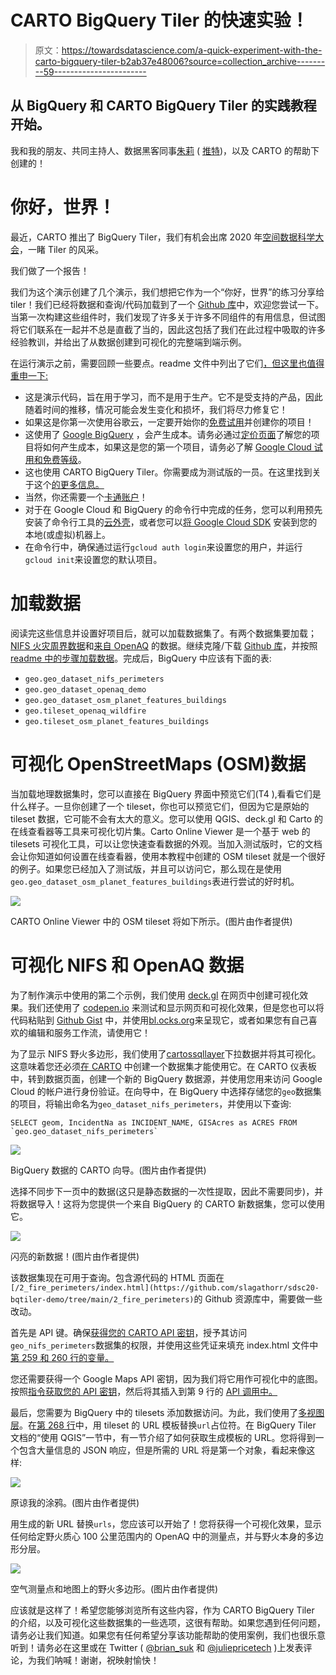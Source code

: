 # CARTO BigQuery Tiler 的快速实验！

> 原文：<https://towardsdatascience.com/a-quick-experiment-with-the-carto-bigquery-tiler-b2ab37e48006?source=collection_archive---------59----------------------->

## 从 BigQuery 和 CARTO BigQuery Tiler 的实践教程开始。

我和我的朋友、共同主持人、数据黑客同事[朱莉](http://medium.com/@juliebprice) ( [推特](https://twitter.com/juliepricetech))，以及 CARTO 的帮助下创建的！

# 你好，世界！

最近，CARTO 推出了 BigQuery Tiler，我们有机会出席 2020 年[空间数据科学大会](https://spatial-data-science-conference.com/)，一睹 Tiler 的风采。

我们做了一个报告！

我们为这个演示创建了几个演示，我们想把它作为一个“你好，世界”的练习分享给 tiler！我们已经将数据和查询/代码加载到了一个 [Github 库](https://github.com/slagathorr/sdsc20-bqtiler-demo)中，欢迎您尝试一下。当第一次构建这些组件时，我们发现了许多关于许多不同组件的有用信息，但试图将它们联系在一起并不总是直截了当的，因此这包括了我们在此过程中吸取的许多经验教训，并给出了从数据创建到可视化的完整端到端示例。

在运行演示之前，需要回顾一些要点。readme 文件中列出了它们[，但这里也值得重申一下:](https://github.com/slagathorr/sdsc20-bqtiler-demo#read-me-first)

*   这是演示代码，旨在用于学习，而不是用于生产。它不是受支持的产品，因此随着时间的推移，情况可能会发生变化和损坏，我们将尽力修复它！
*   如果这是你第一次使用谷歌云，一定要开始你的[免费试用](https://cloud.google.com/free)并创建你的项目！
*   这使用了 [Google BigQuery](https://cloud.google.com/bigquery) ，会产生成本。请务必通过[定价页面](https://cloud.google.com/bigquery/pricing)了解您的项目将如何产生成本，如果这是您的第一个项目，请务必了解 [Google Cloud 试用和免费等级](https://cloud.google.com/free)。
*   这也使用 CARTO BigQuery Tiler。你需要成为测试版的一员。在这里找到关于这个[的更多信息。](https://carto.com/bigquery/beta/)
*   当然，你还需要一个[卡通账户](https://carto.com/signup)！
*   对于在 Google Cloud 和 BigQuery 的命令行中完成的任务，您可以利用预先安装了命令行工具的[云外壳](https://cloud.google.com/shell)，或者您可以[将 Google Cloud SDK](https://cloud.google.com/sdk/docs/install) 安装到您的本地(或虚拟)机器上。
*   在命令行中，确保通过运行`gcloud auth login`来设置您的用户，并运行`gcloud init`来设置您的默认项目。

# 加载数据

阅读完这些信息并设置好项目后，就可以加载数据集了。有两个数据集要加载； [NIFS 火灾周界数据](https://data-nifc.opendata.arcgis.com/)和[来自 OpenAQ](https://openaq.org/) 的数据。继续克隆/下载 [Github 库](https://github.com/slagathorr/sdsc20-bqtiler-demo)，并按照[readme 中的步骤加载数据](https://github.com/slagathorr/sdsc20-bqtiler-demo#load-the-data-before-starting-this)。完成后，BigQuery 中应该有下面的表:

*   `geo.geo_dataset_nifs_perimeters`
*   `geo.geo_dataset_openaq_demo`
*   `geo.geo_dataset_osm_planet_features_buildings`
*   `geo.tileset_openaq_wildfire`
*   `geo.tileset_osm_planet_features_buildings`

# 可视化 OpenStreetMaps (OSM)数据

当加载地理数据集时，您可以直接在 BigQuery 界面中预览它们(T4 ),看看它们是什么样子。一旦你创建了一个 tileset，你也可以预览它们，但因为它是原始的 tileset 数据，它可能不会有太大的意义。您可以使用 QGIS、deck.gl 和 Carto 的在线查看器等工具来可视化切片集。Carto Online Viewer 是一个基于 web 的 tilesets 可视化工具，可以让您快速查看数据的外观。当加入测试版时，它的文档会让你知道如何设置在线查看器，使用本教程中创建的 OSM tileset 就是一个很好的例子。如果您已经加入了测试版，并且可以访问它，那么现在是使用`geo.geo_dataset_osm_planet_features_buildings`表进行尝试的好时机。

![](img/fda2c3de849ba05e5a0e68a876631ea5.png)

CARTO Online Viewer 中的 OSM tileset 将如下所示。(图片由作者提供)

# 可视化 NIFS 和 OpenAQ 数据

为了制作演示中使用的第二个示例，我们使用 [deck.gl](https://deck.gl/) 在网页中创建可视化效果。我们还使用了 [codepen.io](http://codepen.io/) 来测试和显示网页和可视化效果，但是您也可以将代码粘贴到 [Github Gist](http://gist.github.com/) 中，并使用[bl.ocks.org](https://bl.ocks.org/-/about)来呈现它，或者如果您有自己喜欢的编辑和服务工作流，请使用它！

为了显示 NIFS 野火多边形，我们使用了[cartossqllayer](https://deck.gl/docs/api-reference/carto/carto-sql-layer)下拉数据并将其可视化。这意味着您还必须[在 CARTO](https://carto.com/help/tutorials/big-query-connector/) 中创建一个数据集才能使用它。在 CARTO 仪表板中，转到数据页面，创建一个新的 BigQuery 数据源，并使用您用来访问 Google Cloud 的帐户进行身份验证。在向导中，在 BigQuery 中选择存储您的`geo`数据集的项目，将输出命名为`geo_dataset_nifs_perimeters`，并使用以下查询:

```
SELECT geom, IncidentNa as INCIDENT_NAME, GISAcres as ACRES FROM `geo.geo_dataset_nifs_perimeters`
```

![](img/8967431f1580a11cb2d3004357d595c6.png)

BigQuery 数据的 CARTO 向导。(图片由作者提供)

选择不同步下一页中的数据(这只是静态数据的一次性提取，因此不需要同步)，并将数据导入！这将为您提供一个来自 BigQuery 的 CARTO 新数据集，您可以使用它。

![](img/f81b2124bd49c8658a36673b9b355800.png)

闪亮的新数据！(图片由作者提供)

该数据集现在可用于查询。包含源代码的 HTML 页面在`[/2_fire_perimeters/index.html](https://github.com/slagathorr/sdsc20-bqtiler-demo/tree/main/2_fire_perimeters)`的 Github 资源库中，需要做一些改动。

首先是 API 键。确保[获得您的 CARTO API 密钥](https://carto.com/help/getting-started/get-api-key/)，授予其访问`geo_nifs_perimeters`数据集的权限，并使用这些凭证来填充 index.html 文件中[第 259 和 260 行的变量。](https://github.com/slagathorr/sdsc20-bqtiler-demo/blob/a65bc4ab505b5e8c2589f880c19003388fb12664/2_fire_perimeters/index.html#L259-L260)

您还需要获得一个 Google Maps API 密钥，因为我们将它用作可视化中的底图。按照[指令获取您的 API 密钥](https://developers.google.com/maps/documentation/javascript/get-api-key)，然后将其插入到第 9 行的 [API 调用中。](https://github.com/slagathorr/sdsc20-bqtiler-demo/blob/a65bc4ab505b5e8c2589f880c19003388fb12664/2_fire_perimeters/index.html#L9)

最后，您需要为 BigQuery 中的 tilesets 添加数据访问。为此，我们使用了[多视图层](https://deck.gl/docs/api-reference/geo-layers/mvt-layer)。在[第 268 行](https://github.com/slagathorr/sdsc20-bqtiler-demo/blob/a65bc4ab505b5e8c2589f880c19003388fb12664/2_fire_perimeters/index.html#L9)中，用 tileset 的 URL 模板替换`url`占位符。在 BigQuery Tiler 文档的“使用 QGIS”一节中，有一节介绍了如何获取生成模板的 URL。您将得到一个包含大量信息的 JSON 响应，但是所需的 URL 将是第一个对象，看起来像这样:

![](img/8ff92f4b123a3d294f63e676b98734a7.png)

原谅我的涂鸦。(图片由作者提供)

用生成的新 URL 替换`urls`，您应该可以开始了！您将获得一个可视化效果，显示任何给定野火质心 100 公里范围内的 OpenAQ 中的测量点，并与野火本身的多边形分层。

![](img/adea67c941834750ecddd0d524263ae9.png)

空气测量点和地图上的野火多边形。(图片由作者提供)

应该就是这样了！希望您能够浏览所有这些内容，作为 CARTO BigQuery Tiler 的介绍，以及可视化这些数据集的一些选项，这很有帮助。如果您遇到任何问题，请务必让我们知道。如果您有任何希望分享该功能帮助的使用案例，我们也很乐意听到！请务必在这里或在 Twitter ( [@brian_suk](http://twitter.com/brian_suk) 和 [@juliepricetech](http://twitter.com/juliepricetech) )上发表评论，为我们呐喊！谢谢，祝映射愉快！